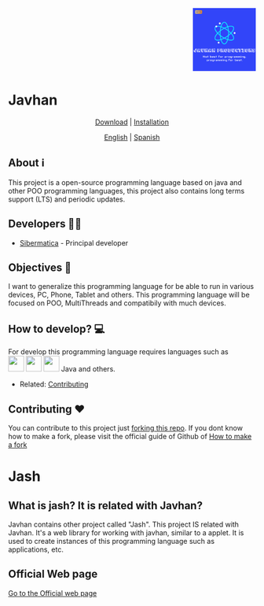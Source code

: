 <div align="right">
<img src="https://github.com/Sibermatica/Javhan/blob/master/slogan.png?raw=true" height="128px" width="128px" alt="Logo" />
</div>
    
# Javhan

<div align="center">

[Download](#download) | [Installation](#download)

</div>

<div align="center">

[English](https://github.com/Sibermatica/Javhan/blob/master/documentation/en-US/README.md) | [Spanish](https://github.com/Sibermatica/Javhan/blob/master/documentation/es-ES/README.md)

</div>

## About ℹ
This project is a open-source programming language based on java and other POO programming languages, this project also contains long terms support (LTS) and periodic updates.

## Developers 👷‍♂️
- [Sibermatica](https://github.com/Sibermatica/ "Principal developer") - Principal developer

## Objectives 🏁
I want to generalize this programming language for be able to run in various devices, PC, Phone, Tablet and others.
This programming language will be focused on POO, MultiThreads and compatibily with much devices.

## How to develop? 💻
For develop this programming language requires languages such as<br>
<img src="https://upload.wikimedia.org/wikipedia/commons/thumb/1/18/C_Programming_Language.svg/1200px-C_Programming_Language.svg.png" height="32px" width="32px"> <img src="https://cdn.cdnlogo.com/logos/c/27/c.svg" height="32px" width="32px"> <img src="https://upload.wikimedia.org/wikipedia/commons/thumb/1/18/ISO_C%2B%2B_Logo.svg/1822px-ISO_C%2B%2B_Logo.svg.png" height="32px" width="32px"> Java and others.
- Related: [Contributing](#contributing-♥)

## Contributing ♥
You can contribute to this project just [forking this repo](/fork "Fork this repo").
If you dont know how to make a fork, please visit the official guide of Github of [How to make a fork](https://docs.github.com/en/get-started/quickstart/fork-a-repo)

# Jash

## What is jash? It is related with Javhan?
Javhan contains other project called "Jash". This project IS related with Javhan.
It's a web library for working with javhan, similar to a applet. It is used to create instances of this programming language such as applications, etc.

## Official Web page
[Go to the Official web page](https://javhan.github.io/)